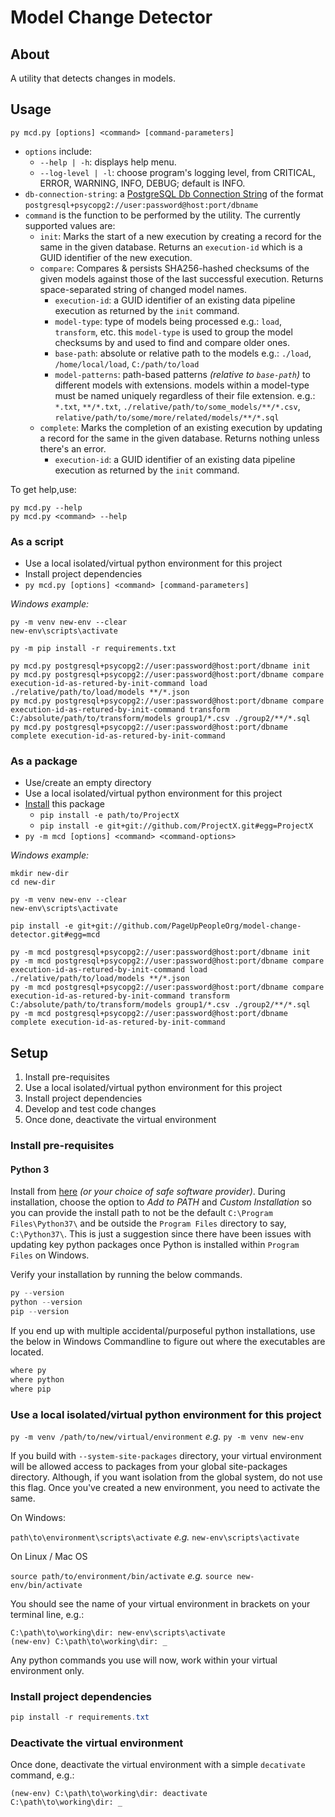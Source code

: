 # Model Change Detector

## About

A utility that detects changes in models.

## Usage

```commandline
py mcd.py [options] <command> [command-parameters]
```

- `options` include:
  - `--help | -h`: displays help menu.
  - `--log-level | -l`: choose program's logging level, from CRITICAL, ERROR, WARNING, INFO, DEBUG; default is INFO.
- `db-connection-string`: a [PostgreSQL Db Connection String](http://docs.sqlalchemy.org/en/latest/dialects/postgresql.html#module-sqlalchemy.dialects.postgresql.psycopg2) of the format `postgresql+psycopg2://user:password@host:port/dbname`
- `command` is the function to be performed by the utility. The currently supported values are:
  - `init`: Marks the start of a new execution by creating a record for the same in the given database. Returns an `execution-id` which is a GUID identifier of the new execution.
  - `compare`: Compares & persists SHA256-hashed checksums of the given models against those of the last successful execution. Returns space-separated string of changed model names.
    - `execution-id`: a GUID identifier of an existing data pipeline execution as returned by the `init` command.
    - `model-type`: type of models being processed e.g.: `load`, `transform`, etc. this `model-type` is used to group the model checksums by and used to find and compare older ones.
    - `base-path`: absolute or relative path to the models e.g.: `./load`, `/home/local/load`, `C:/path/to/load`
    - `model-patterns`: path-based patterns _(relative to `base-path`)_ to different models with extensions. models within a model-type must be named uniquely regardless of their file extension. e.g.: `*.txt`, `**/*.txt`, `./relative/path/to/some_models/**/*.csv`, `relative/path/to/some/more/related/models/**/*.sql`
  - `complete`: Marks the completion of an existing execution by updating a record for the same in the given database. Returns nothing unless there's an error.
    - `execution-id`: a GUID identifier of an existing data pipeline execution as returned by the `init` command.

To get help,use:

```commandline
py mcd.py --help
py mcd.py <command> --help
```

### As a script

- Use a local isolated/virtual python environment for this project
- Install project dependencies
- `py mcd.py [options] <command> [command-parameters]`

_Windows example:_

```commandline
py -m venv new-env --clear
new-env\scripts\activate

py -m pip install -r requirements.txt

py mcd.py postgresql+psycopg2://user:password@host:port/dbname init
py mcd.py postgresql+psycopg2://user:password@host:port/dbname compare execution-id-as-retured-by-init-command load ./relative/path/to/load/models **/*.json
py mcd.py postgresql+psycopg2://user:password@host:port/dbname compare execution-id-as-retured-by-init-command transform C:/absolute/path/to/transform/models group1/*.csv ./group2/**/*.sql
py mcd.py postgresql+psycopg2://user:password@host:port/dbname complete execution-id-as-retured-by-init-command
```

### As a package

- Use/create an empty directory
- Use a local isolated/virtual python environment for this project
- [Install](https://pip.pypa.io/en/stable/reference/pip_install/#editable-installs) this package
  - `pip install -e path/to/ProjectX`
  - `pip install -e git+git://github.com/ProjectX.git#egg=ProjectX`
- `py -m mcd [options] <command> <command-options>`

_Windows example:_

```commandline
mkdir new-dir
cd new-dir

py -m venv new-env --clear
new-env\scripts\activate

pip install -e git+git://github.com/PageUpPeopleOrg/model-change-detector.git#egg=mcd

py -m mcd postgresql+psycopg2://user:password@host:port/dbname init
py -m mcd postgresql+psycopg2://user:password@host:port/dbname compare execution-id-as-retured-by-init-command load ./relative/path/to/load/models **/*.json
py -m mcd postgresql+psycopg2://user:password@host:port/dbname compare execution-id-as-retured-by-init-command transform C:/absolute/path/to/transform/models group1/*.csv ./group2/**/*.sql
py -m mcd postgresql+psycopg2://user:password@host:port/dbname complete execution-id-as-retured-by-init-command
```

## Setup

1. Install pre-requisites
2. Use a local isolated/virtual python environment for this project
3. Install project dependencies
4. Develop and test code changes
5. Once done, deactivate the virtual environment

### Install pre-requisites

#### Python 3

Install from [here](https://www.python.org/) _(or your choice of safe software provider)_. During installation, choose the option to _Add to PATH_ and _Custom Installation_ so you can provide the install path to not be the default `C:\Program Files\Python37\` and be outside the `Program Files` directory to say, `C:\Python37\`. This is just a suggestion since there have been issues with updating key python packages once Python is installed within `Program Files` on Windows.

Verify your installation by running the below commands.

```powershell
py --version
python --version
pip --version
```

If you end up with multiple accidental/purposeful python installations, use the below in Windows Commandline to figure out where the executables are located.

```cmd
where py
where python
where pip
```

### Use a local isolated/virtual python environment for this project

`py -m venv /path/to/new/virtual/environment` _e.g._ `py -m venv new-env`

If you build with `--system-site-packages` directory, your virtual environment will be allowed access to packages from your global site-packages directory. Although, if you want isolation from the global system, do not use this flag. Once you've created a new environment, you need to activate the same.

On Windows:

`path\to\environment\scripts\activate` _e.g._ `new-env\scripts\activate`

On Linux / Mac OS

`source path/to/environment/bin/activate` _e.g._ `source new-env/bin/activate`

You should see the name of your virtual environment in brackets on your terminal line, e.g.:

```commandline
C:\path\to\working\dir: new-env\scripts\activate
(new-env) C:\path\to\working\dir: _
```

Any python commands you use will now, work within your virtual environment only.

### Install project dependencies

```powershell
pip install -r requirements.txt
```

### Deactivate the virtual environment

Once done, deactivate the virtual environment with a simple `decativate` command, e.g.:

```commandline
(new-env) C:\path\to\working\dir: deactivate
C:\path\to\working\dir: _
```
